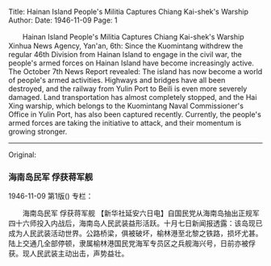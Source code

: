 Title: Hainan Island People's Militia Captures Chiang Kai-shek's Warship
Author:
Date: 1946-11-09
Page: 1

　　Hainan Island People's Militia
    Captures Chiang Kai-shek's Warship
    Xinhua News Agency, Yan'an, 6th: Since the Kuomintang withdrew the regular 46th Division from Hainan Island to engage in the civil war, the people's armed forces on Hainan Island have become increasingly active. The October 7th News Report revealed: The island has now become a world of people's armed activities. Highways and bridges have all been destroyed, and the railway from Yulin Port to Beili is even more severely damaged. Land transportation has almost completely stopped, and the Hai Xing warship, which belongs to the Kuomintang Naval Commissioner's Office in Yulin Port, has also been captured recently. Currently, the people's armed forces are taking the initiative to attack, and their momentum is growing stronger.



<hr /> 

Original: 


### 海南岛民军  俘获蒋军舰

1946-11-09
第1版()
专栏：

　　海南岛民军
    俘获蒋军舰
    【新华社延安六日电】自国民党从海南岛抽出正规军四十六师投入内战后，海南岛人民武装益形活跃。十月七日新闻报透露：该岛现已成为人民武装活动世界。公路桥梁，俱被破坏，榆林港至北黎之铁路，损坏尤甚。陆上交通几全部停顿，隶属榆林港国民党海军专员区之兵舰海兴号，日前亦被俘获。现人民武装主动出击，声势益壮。
